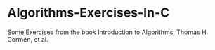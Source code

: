 # Algorithms-Exercises-In-C

Some Exercises from the book Introduction to Algorithms, Thomas H. Cormen, et al.
